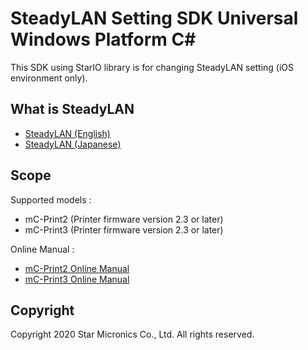 # SteadyLAN Setting SDK Universal Windows Platform C#

This SDK using StarIO library is for changing SteadyLAN setting (iOS environment only).

## What is SteadyLAN
- [SteadyLAN (English)](https://www.star-m.jp/products/s_print/mcprint3/manual/en/settings/SteadyLAN.htm)
- [SteadyLAN (Japanese)](https://www.star-m.jp/products/s_print/mcprint3/manual/ja/settings/SteadyLAN.htm)                      

## Scope

Supported models : 
 - mC-Print2 (Printer firmware version 2.3 or later)
 - mC-Print3 (Printer firmware version 2.3 or later)

Online Manual : 
 - [mC-Print2 Online Manual](http://www.star-m.jp/mcprint2-oml.html)
 - [mC-Print3 Online Manual](http://www.star-m.jp/mcprint3-oml.html)

## Copyright

Copyright 2020 Star Micronics Co., Ltd. All rights reserved.